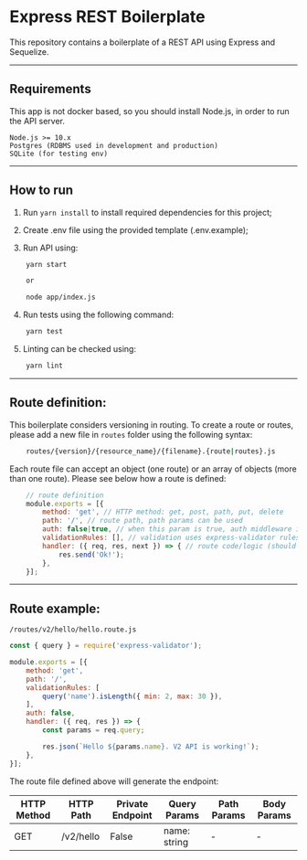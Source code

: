 # Express REST Boilerplate

This repository contains a boilerplate of a REST API using Express and Sequelize.

--------------

## Requirements

This app is not docker based, so you should install Node.js, in order to run the API server.

```
Node.js >= 10.x
Postgres (RDBMS used in development and production)
SQLite (for testing env)
```
--------------
## How to run

1. Run `yarn install` to install required dependencies for this project;

2. Create .env file using the provided template (.env.example);

3. Run API using:
```bash
    yarn start

    or

    node app/index.js
```

4. Run tests using the following command:
```bash
    yarn test
```

5. Linting can be checked using:
```bash
    yarn lint
```
--------------

## Route definition:

This boilerplate considers versioning in routing. To create a route or routes, please add a new file in `routes` folder using the following syntax:
```bash
    routes/{version}/{resource_name}/{filename}.{route|routes}.js
```

Each route file can accept an object (one route) or an array of objects (more than one route). Please see below how a route is defined:
```javascript
    // route definition
    module.exports = [{
        method: 'get', // HTTP method: get, post, path, put, delete
        path: '/', // route path, path params can be used
        auth: false|true, // when this param is true, auth middleware is called
        validationRules: [], // validation uses express-validator rules (https://express-validator.github.io/docs/)
        handler: ({ req, res, next }) => { // route code/logic (should be a controller function)
            res.send('Ok!');
        },
    }];
``` 
--------------

## Route example:

`/routes/v2/hello/hello.route.js`

```javascript
const { query } = require('express-validator');

module.exports = [{
    method: 'get',
    path: '/',
    validationRules: [
        query('name').isLength({ min: 2, max: 30 }),
    ],
    auth: false,
    handler: ({ req, res }) => {
        const params = req.query;

        res.json(`Hello ${params.name}. V2 API is working!`);
    },
}];
```

The route file defined above will generate the endpoint:

| HTTP Method 	| HTTP Path 	| Private Endpoint 	| Query Params 	| Path Params 	| Body Params 	|
|-------------	|-----------	|------------------	|--------------	|-------------	|-------------	|
| GET         	| /v2/hello 	| False            	| name: string 	| -           	| -           	|
